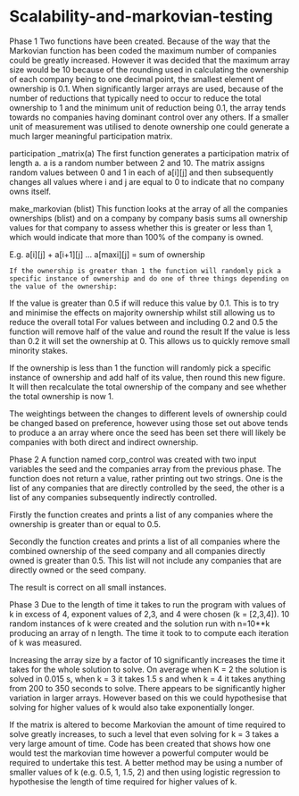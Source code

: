 # Scalability-and-markovian-testing

Phase 1
Two functions have been created. Because of the way that the Markovian function has been coded the maximum number of companies could be greatly increased. However it was decided that the maximum array size would be 10 because of the rounding used in calculating the ownership of each company being to one decimal point, the smallest element of ownership is 0.1. 
When significantly larger arrays are used, because of the number of reductions that typically need to occur to reduce the total ownership to 1 and the minimum unit of reduction being 0.1, the array tends towards no companies having dominant control over any others. If a smaller unit of measurement was utilised to denote ownership one could generate a much larger meaningful participation matrix.  

participation _matrix(a)
The first function generates a participation matrix of length a. a is a random number between 2 and 10. 
    The matrix assigns random values between 0 and 1 in each of a[i][j] and then subsequently changes all values where i and j are equal to 0 to indicate that no company owns itself.

make_markovian (blist)
    This function looks at the array of all the companies ownerships (blist) and on a company by company basis sums all ownership values for that company to assess whether this is greater or less than 1, which would indicate that more than 100% of the company is owned. 

E.g.    a[i][j] + a[i+1][j] ... a[maxi][j] = sum of ownership

    If the ownership is greater than 1 the function will randomly pick a specific instance of ownership and do one of three things depending on the value of the ownership:
If the value is greater than 0.5 if will reduce this value by 0.1. This is to try and minimise the effects on majority ownership whilst still allowing us to reduce the overall total
For values between and including 0.2 and 0.5 the function will remove half of the value and round the result
If the value is less than 0.2 it will set the ownership at 0. This allows us to quickly remove small minority stakes.

If the ownership is less than 1 the function will randomly pick a specific instance of ownership and add half of its value, then round this new figure. It will then recalculate the total ownership of the company and see whether the total ownership is now 1.

The weightings between the changes to different levels of ownership could be changed based on preference, however using those set out above tends to produce a an array where once the seed has been set there will likely be companies with both direct and indirect ownership.

Phase 2
    A function named corp_control was created with two input variables the seed and the companies array from the previous phase.
    The function does not return a value, rather printing out two strings. One is the list of any companies that are directly controlled by the seed, the other is a list of any companies subsequently indirectly controlled.

Firstly the function creates and prints a list of any companies where the ownership is greater than or equal to 0.5.

Secondly the function creates and prints a list of all companies where the combined ownership of the seed company and all companies directly owned is greater than 0.5. This list will not include any companies that are directly owned or the seed company.

The result is correct on all small instances.

Phase 3
    Due to the length of time it takes to run the program with values of k in excess of 4, exponent values of 2,3, and 4 were chosen (k = [2,3,4]).
10 random instances of k were created and the solution run with n=10**k producing an array of n length. The time it took to to compute each iteration of k was measured.


Increasing the array size by a factor of 10 significantly increases the time it takes for the whole solution to solve. On average when K = 2 the solution is solved in 0.015 s, when k = 3 it takes 1.5 s and when k = 4 it takes anything from 200 to 350 seconds to solve. There appears to be significantly higher variation in larger arrays. However based on this we could hypothesise that solving for higher values of k would also take exponentially longer. 

If the matrix is altered to become Markovian the amount of time required to solve greatly increases, to such a level that even solving for k = 3 takes a very large amount of time. Code has been created that shows how one would test the markovian time however a powerful computer would be required to undertake this test. A better method may be using a number of smaller values of k (e.g. 0.5, 1, 1.5, 2) and then using logistic regression to hypothesise the length of time required for higher values of k.
